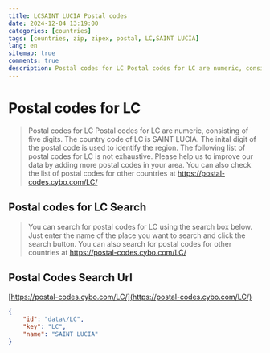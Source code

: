 ```yaml
---
title: LCSAINT LUCIA Postal codes 
date: 2024-12-04 13:19:00
categories: [countries]
tags: [countries, zip, zipex, postal, LC,SAINT LUCIA]
lang: en
sitemap: true
comments: true
description: Postal codes for LC Postal codes for LC are numeric, consisting of five digits. The country code of LC is SAINT LUCIA. The inital digit of the postal code is used to identify the region. The following list of postal codes for LC is not exhaustive. Please help us to improve our data by adding more postal codes in your area. You can also check the list of postal codes for other countries at https://postal-codes.cybo.com/LC/
---
```


# Postal codes for LC
> Postal codes for LC Postal codes for LC are numeric, consisting of five digits. The country code of LC is SAINT LUCIA. The inital digit of the postal code is used to identify the region. The following list of postal codes for LC is not exhaustive. Please help us to improve our data by adding more postal codes in your area. You can also check the list of postal codes for other countries at https://postal-codes.cybo.com/LC/

## Postal codes for LC Search 
> You can search for postal codes for LC using the search box below. Just enter the name of the place you want to search and click the search button. You can also search for postal codes for other countries at https://postal-codes.cybo.com/LC/

## Postal Codes Search Url

[https://postal-codes.cybo.com/LC/](https://postal-codes.cybo.com/LC/)
```json
{
    "id": "data\/LC",
    "key": "LC",
    "name": "SAINT LUCIA"
}
```
